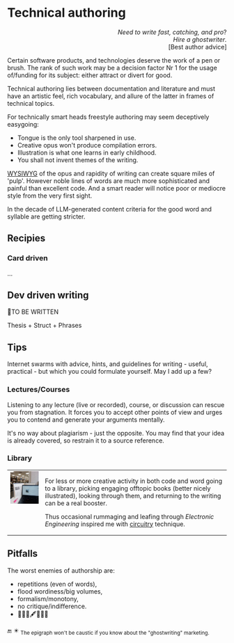# Technical authoring

<p dir="rtl">?<i>Need to write fast, catching, and pro<br>.Hire a ghostwriter</i><br />
[Best author advice]</p>

Certain software products, and technologies deserve the work of a pen or brush. The rank of such work may be a decision factor Nr&nbsp;1 for the usage of/funding for its subject: either attract or divert for good.

Technical authoring lies between documentation and literature and must have an artistic feel, rich vocabulary, and allure of the latter in frames of technical topics.

For technically smart heads freestyle authoring may seem deceptively easygoing: 

* Tongue is the only tool sharpened in use.
* Creative opus won't produce compilation errors.
* Illustration is what one learns in early childhood.
* You shall not invent themes of the writing.
  
<span title="&nbsp;What You See Is What You Write"><ins>WYSIWYG</ins></span> of the opus and rapidity of writing can create square miles of 'pulp'. However noble lines of words are much more sophisticated and painful than excellent code. And a smart reader will notice poor or mediocre style from the very first sight.

In the decade of LLM-generated content criteria for the good word and syllable are getting stricter.

## Recipies 

### Card driven

...

## Dev driven writing

🚧TO BE WRITTEN

Thesis + Struct + Phrases

## Tips

Internet swarms with advice, hints, and guidelines for writing - useful, practical - but which you could formulate yourself. May I add up a few?

### Lectures/Courses

Listening to any lecture (live or recorded), course, or discussion can rescue you from stagnation. It forces you to accept other points of view and urges you to contend and generate your arguments mentally.

It's no way about plagiarism - just the opposite. You may find that your idea is already covered, so restrain it to a source reference.

### Library

<table><tr valign="top"><td>
  <picture><img width="250px" alt="&nbsp;Snapshot from the lib" src="../../_rsc/_img/photo/blog/spots/StadtBiblio.jpg" /></picture>
</td><td>
  <p>For less or more creative activity in both code and word going to a library, picking engaging offtopic books (better nicely illustrated), looking through them, and returning to the writing can be a real booster.</p>
  <p>Thus occasional rummaging and leafing through <i>Electronic Engineering</i> inspired me with <a href="https://github.com/Kyriosity/use-dev/blob/main/README%2B/techniques/README%2B/circuitry/README.md#why-circuitry">circuitry</a> technique.</p>
</td></tr></table>

## Pitfalls

The worst enemies of authorship are:

- repetitions (even of words),
- flood wordiness/big volumes,
- formalism/monotony,
- no critique/indifference.
- 🚧🚧🚧🖋️🚧🚧🚧 

🔚 ✴️ <sub>The epigraph won't be caustic if you know about the "ghostwriting" marketing.</sub>
